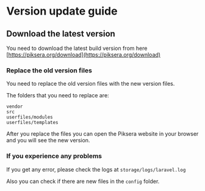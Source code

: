 # Version update guide  

 
## Download the latest version

You need to download the latest build version from here [https://piksera.org/download](https://piksera.org/download)
 

### Replace the old version files

You need to replace the old version files with the new version files.

The folders that you need to replace are:

```
vendor
src
userfiles/modules
userfiles/templates
```

After you replace the files you can open the Piksera website in your browser and you will see the new version.

### If you experience any problems

If you get any error, please check the logs at `storage/logs/laravel.log`

Also you can check if there are new files in the `config` folder.
 
